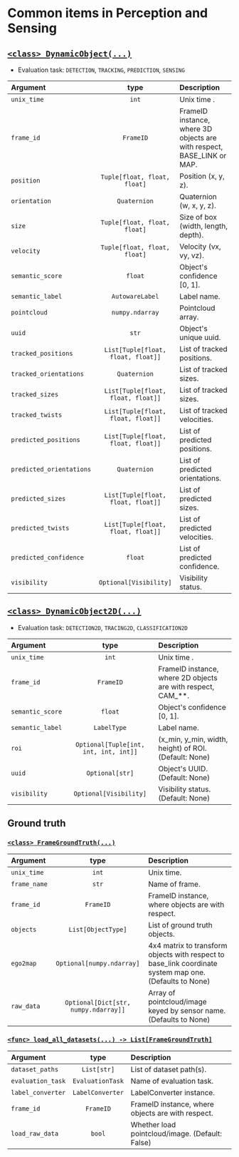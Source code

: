 # Common items in Perception and Sensing

## [`<class> DynamicObject(...)`](../../perception_eval/perception_eval/common/object.py)

- Evaluation task: `DETECTION`, `TRACKING`, `PREDICTION`, `SENSING`

| Argument                 |                type                | Description                                                            |
| :----------------------- | :--------------------------------: | :--------------------------------------------------------------------- |
| `unix_time`              |               `int`                | Unix time .                                                            |
| `frame_id`               |             `FrameID`              | FrameID instance, where 3D objects are with respect, BASE_LINK or MAP. |
| `position`               |    `Tuple[float, float, float]`    | Position (x, y, z).                                                    |
| `orientation`            |            `Quaternion`            | Quaternion (w, x, y, z).                                               |
| `size`                   |    `Tuple[float, float, float]`    | Size of box (width, length, depth).                                    |
| `velocity`               |    `Tuple[float, float, float]`    | Velocity (vx, vy, vz).                                                 |
| `semantic_score`         |              `float`               | Object's confidence [0, 1].                                            |
| `semantic_label`         |          `AutowareLabel`           | Label name.                                                            |
| `pointcloud`             |          `numpy.ndarray`           | Pointcloud array.                                                      |
| `uuid`                   |               `str`                | Object's unique uuid.                                                  |
| `tracked_positions`      | `List[Tuple[float, float, float]]` | List of tracked positions.                                             |
| `tracked_orientations`   |            `Quaternion`            | List of tracked sizes.                                                 |
| `tracked_sizes`          | `List[Tuple[float, float, float]]` | List of tracked sizes.                                                 |
| `tracked_twists`         | `List[Tuple[float, float, float]]` | List of tracked velocities.                                            |
| `predicted_positions`    | `List[Tuple[float, float, float]]` | List of predicted positions.                                           |
| `predicted_orientations` |            `Quaternion`            | List of predicted orientations.                                        |
| `predicted_sizes`        | `List[Tuple[float, float, float]]` | List of predicted sizes.                                               |
| `predicted_twists`       | `List[Tuple[float, float, float]]` | List of predicted velocities.                                          |
| `predicted_confidence`   |              `float`               | List of predicted confidence.                                          |
| `visibility`             |       `Optional[Visibility]`       | Visibility status.                                                     |

## [`<class> DynamicObject2D(...)`](../../perception_eval/perception_eval/common/object2d.py)

- Evaluation task: `DETECTION2D`, `TRACING2D`, `CLASSIFICATION2D`

| Argument         |                 type                  | Description                                                     |
| :--------------- | :-----------------------------------: | :-------------------------------------------------------------- |
| `unix_time`      |                 `int`                 | Unix time .                                                     |
| `frame_id`       |               `FrameID`               | FrameID instance, where 2D objects are with respect, CAM\_\*\*. |
| `semantic_score` |                `float`                | Object's confidence [0, 1].                                     |
| `semantic_label` |              `LabelType`              | Label name.                                                     |
| `roi`            | `Optional[Tuple[int, int, int, int]]` | (x_min, y_min, width, height) of ROI. (Default: None)           |
| `uuid`           |            `Optional[str]`            | Object's UUID. (Default: None)                                  |
| `visibility`     |        `Optional[Visibility]`         | Visibility status. (Default: None)                              |

## Ground truth

### [`<class> FrameGroundTruth(...)`](../../perception_eval/perception_eval/common/dataset.py)

| Argument     |                 type                 | Description                                                                                             |
| :----------- | :----------------------------------: | :------------------------------------------------------------------------------------------------------ |
| `unix_time`  |                `int`                 | Unix time.                                                                                              |
| `frame_name` |                `str`                 | Name of frame.                                                                                          |
| `frame_id`   |              `FrameID`               | FrameID instance, where objects are with respect.                                                       |
| `objects`    |          `List[ObjectType]`          | List of ground truth objects.                                                                           |
| `ego2map`    |      `Optional[numpy.ndarray]`       | 4x4 matrix to transform objects with respect to base_link coordinate system map one. (Defaults to None) |
| `raw_data`   | `Optional[Dict[str, numpy.ndarray]]` | Array of pointcloud/image keyed by sensor name. (Defaults to None)                                      |

### [`<func> load_all_datasets(...) -> List[FrameGroundTruth]`](../../perception_eval/perception_eval/common/dataset.py)

| Argument          |       type       | Description                                       |
| :---------------- | :--------------: | :------------------------------------------------ |
| `dataset_paths`   |   `List[str]`    | List of dataset path(s).                          |
| `evaluation_task` | `EvaluationTask` | Name of evaluation task.                          |
| `label_converter` | `LabelConverter` | LabelConverter instance.                          |
| `frame_id`        |    `FrameID`     | FrameID instance, where objects are with respect. |
| `load_raw_data`   |      `bool`      | Whether load pointcloud/image. (Default: False)   |
